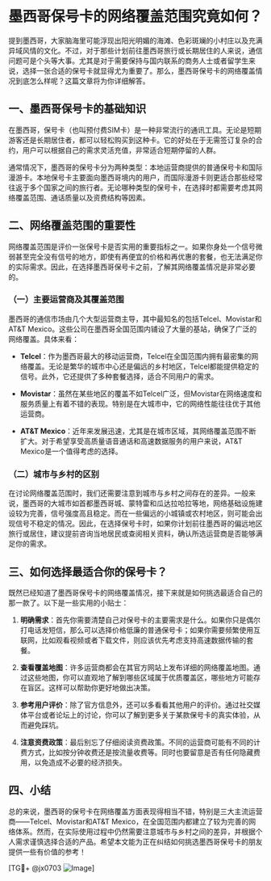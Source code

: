 # 墨西哥保号卡的网络覆盖范围究竟如何？

提到墨西哥，大家脑海里可能浮现出阳光明媚的海滩、色彩斑斓的小村庄以及充满异域风情的文化。不过，对于那些计划前往墨西哥旅行或长期居住的人来说，通信问题可是个头等大事。尤其是对于需要保持与国内联系的商务人士或者留学生来说，选择一张合适的保号卡就显得尤为重要了。那么，墨西哥保号卡的网络覆盖情况到底怎么样呢？这篇文章将为你详细解答。

## 一、墨西哥保号卡的基础知识

在墨西哥，保号卡（也叫预付费SIM卡）是一种非常流行的通讯工具。无论是短期游客还是长期居住者，都可以轻松购买到这种卡。它的好处在于无需签订复杂的合约，用户可以根据自己的需求灵活充值，非常适合短期停留的人群。

通常情况下，墨西哥的保号卡分为两种类型：本地运营商提供的普通保号卡和国际漫游卡。本地保号卡主要面向墨西哥境内的用户，而国际漫游卡则更适合那些经常往返于多个国家之间的旅行者。无论哪种类型的保号卡，在选择时都需要考虑其网络覆盖范围、通话质量以及资费结构等因素。

## 二、网络覆盖范围的重要性

网络覆盖范围是评价一张保号卡是否实用的重要指标之一。如果你身处一个信号微弱甚至完全没有信号的地方，即使有再便宜的价格和再优惠的套餐，也无法满足你的实际需求。因此，在选择墨西哥保号卡之前，了解其网络覆盖情况是非常必要的。

### （一）主要运营商及其覆盖范围

墨西哥的通信市场由几个大型运营商主导，其中最知名的包括Telcel、Movistar和AT&T Mexico。这些公司在墨西哥全国范围内铺设了大量的基站，确保了广泛的网络覆盖。具体来看：

- **Telcel**：作为墨西哥最大的移动运营商，Telcel在全国范围内拥有最密集的网络覆盖。无论是繁华的城市中心还是偏远的乡村地区，Telcel都能提供稳定的信号。此外，它还提供了多种套餐选择，适合不同用户的需求。
  
- **Movistar**：虽然在某些地区的覆盖不如Telcel广泛，但Movistar在网络速度和服务质量上有着不错的表现。特别是在大城市中，它的网络性能往往优于其他运营商。
  
- **AT&T Mexico**：近年来发展迅速，尤其是在城市区域，其网络覆盖范围不断扩大。对于希望享受高质量语音通话和高速数据服务的用户来说，AT&T Mexico是一个值得考虑的选择。

### （二）城市与乡村的区别

在讨论网络覆盖范围时，我们还需要注意到城市与乡村之间存在的差异。一般来说，墨西哥的大城市如首都墨西哥城、蒙特雷和瓜达拉哈拉等地，网络基础设施建设较为完善，信号强度高且稳定。而在一些偏远的小城镇或农村地区，则可能会出现信号不稳定的情况。因此，在选择保号卡时，如果你计划前往墨西哥的偏远地区旅行或居住，建议提前咨询当地居民或查阅相关资料，确认所选运营商是否能够满足你的需求。

## 三、如何选择最适合你的保号卡？

既然已经知道了墨西哥保号卡的网络覆盖情况，接下来就是如何挑选最适合自己的那一款了。以下是一些实用的小贴士：

1. **明确需求**：首先你需要清楚自己对保号卡的主要需求是什么。如果你只是偶尔打电话发短信，那么可以选择价格低廉的普通保号卡；如果你需要频繁使用互联网，比如观看视频或者下载文件，则应该优先考虑支持高速数据传输的套餐。

2. **查看覆盖地图**：许多运营商都会在其官方网站上发布详细的网络覆盖地图。通过这些地图，你可以直观地了解到哪些区域属于优质覆盖区，哪些地方可能存在盲区。这样可以帮助你更好地做出决策。

3. **参考用户评价**：除了官方信息外，还可以多看看其他用户的评价。通过社交媒体平台或者论坛上的讨论，你可以了解到更多关于某款保号卡的真实体验，从而避免踩坑。

4. **注意资费政策**：最后别忘了仔细阅读资费政策。不同的运营商可能有不同的计费方式，比如按分钟收费还是按流量收费等。同时也要留意是否有任何隐藏费用，以免造成不必要的经济损失。

## 四、小结

总的来说，墨西哥的保号卡在网络覆盖方面表现得相当不错，特别是三大主流运营商——Telcel、Movistar和AT&T Mexico，在全国范围内都建立了较为完善的网络体系。然而，在实际使用过程中仍然需要注意城市与乡村之间的差异，并根据个人需求谨慎选择合适的产品。希望本文能为正在纠结如何挑选墨西哥保号卡的朋友提供一些有价值的参考！

[TG💪+ @jx0703 ![Image](https://github.com/user-attachments/assets/dbca1d08-cadb-493c-b0ec-ad6f7a83f270)]